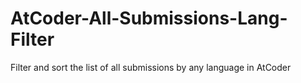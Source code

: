 # AtCoder-All-Submissions-Lang-Filter
Filter and sort the list of all submissions by any language in AtCoder
